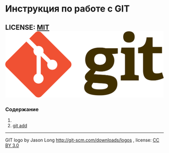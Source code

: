 # Инструкция по работе с GIT

LICENSE: [MIT](./license.md)
![](./assets/Git-logo.png)
---
### Содержание 
1.
2. [git add](./add.md) 

---

GIT logo by Jason Long http://git-scm.com/downloads/logos ,
license: [CC BY 3.0](https://creativecommons.org/licenses/by/3.0/) 